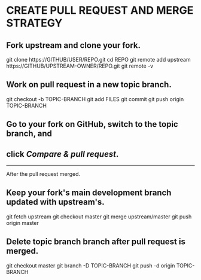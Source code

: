 # CREATE PULL REQUEST AND MERGE STRATEGY



## Fork upstream and clone your fork.
git clone https://GITHUB/USER/REPO.git
cd REPO
git remote add upstream https://GITHUB/UPSTREAM-OWNER/REPO.git
git remote -v

## Work on pull request in a new topic branch.
git checkout -b TOPIC-BRANCH
git add FILES
git commit
git push origin TOPIC-BRANCH

## Go to your fork on GitHub, switch to the topic branch, and
## click *Compare & pull request*.

---
After the pull request merged.

## Keep your fork's main development branch updated with upstream's.
git fetch upstream
git checkout master
git merge upstream/master
git push origin master

## Delete topic branch branch after pull request is merged.
git checkout master
git branch -D TOPIC-BRANCH
git push -d origin TOPIC-BRANCH

